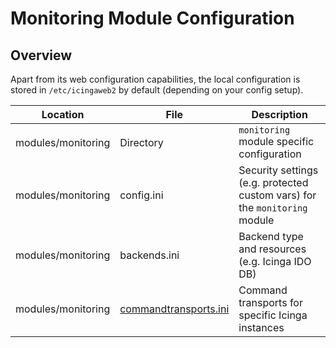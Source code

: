 # <a id="monitoring-configuration"></a> Monitoring Module Configuration

## Overview

Apart from its web configuration capabilities, the local configuration is
stored in `/etc/icingaweb2` by default (depending on your config setup).

  Location                      | File	                | Description
  ------------------------------|-----------------------|---------------------------
  modules/monitoring		| Directory		| `monitoring` module specific configuration
  modules/monitoring		| config.ini		| Security settings (e.g. protected custom vars) for the `monitoring` module
  modules/monitoring		| backends.ini		| Backend type and resources (e.g. Icinga IDO DB)
  modules/monitoring		| [commandtransports.ini](commandtransports.md#commandtransports) | Command transports for specific Icinga instances



